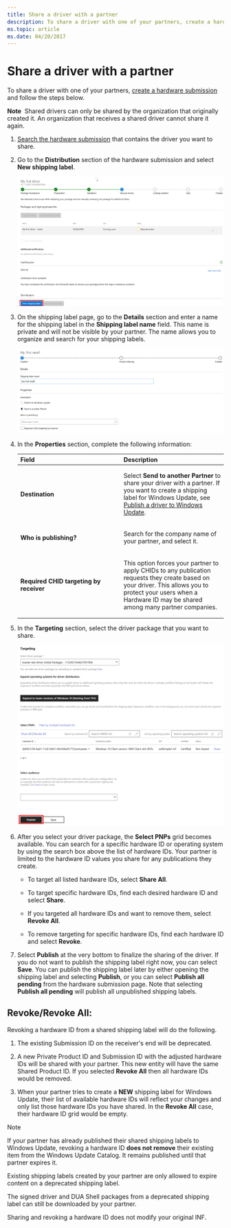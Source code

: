 ```yaml
---
title: Share a driver with a partner
description: To share a driver with one of your partners, create a hardware submission and follow the steps below.
ms.topic: article
ms.date: 04/20/2017
---
```


# Share a driver with a partner


To share a driver with one of your partners, [create a hardware submission](hardware-submission-create.md) and follow the steps below.

**Note**  Shared drivers can only be shared by the organization that originally created it. An organization that receives a shared driver cannot share it again.

1. [Search the hardware submission](hardware-submissions-view.md) that contains the driver you want to share.

2. Go to the **Distribution** section of the hardware submission and select **New shipping label**.

   ![screenshot that shows new shipping label button.](images/publish-new-shipping-label.png)

3. On the shipping label page, go to the **Details** section and enter a name for the shipping label in the **Shipping label name** field. This name is private and will not be visible by your partner. The name allows you to organize and search for your shipping labels.

   ![screenshot that shows label name and properties.](images/publish-label-name-share-new.png)

4. In the **Properties** section, complete the following information:

   <table>
   <colgroup>
   <col width="50%" />
   <col width="50%" />
   </colgroup>
   <thead>
   <tr class="header">
   <th>Field</th>
   <th>Description</th>
   </tr>
   </thead>
   <tbody>
   <tr class="odd">
   <td><p><strong>Destination</strong></p></td>
   <td><p>Select <strong>Send to another Partner</strong> to share your driver with a partner. If you want to create a shipping label for Windows Update, see <a href="publish-a-driver-to-windows-update.md" data-raw-source="[Publish a driver to Windows Update](publish-a-driver-to-windows-update.md)">Publish a driver to Windows Update</a>.</p></td>
   </tr>
   <tr class="even">
   <td><p><strong>Who is publishing?</strong></p></td>
   <td><p>Search for the company name of your partner, and select it.</p></td>
   </tr>
   <tr class="odd">
   <td><p><strong>Required CHID targeting by receiver</strong></p></td>
   <td><p>This option forces your partner to apply CHIDs to any publication requests they create based on your driver. This allows you to protect your users when a Hardware ID may be shared among many partner companies.</p></td>
   </tr>
   </tbody>
   </table>
   
5. In the **Targeting** section, select the driver package that you want to share.

   ![screenshot that shows publish targeting settings.](images/publish-targeting-new.png)

6. After you select your driver package, the **Select PNPs** grid becomes available. You can search for a specific hardware ID or operating system by using the search box above the list of hardware IDs.  Your partner is limited to the hardware ID values you share for any publications they create. 

   -   To target all listed hardware IDs, select **Share All**.

   -   To target specific hardware IDs, find each desired hardware ID and select **Share**.

   -   If you targeted all hardware IDs and want to remove them, select **Revoke All**.

   -   To remove targeting for specific hardware IDs, find each hardware ID and select **Revoke**.

7. Select **Publish** at the very bottom to finalize the sharing of the driver. If you do not want to publish the shipping label right now, you can select **Save**. You can publish the shipping label later by either opening the shipping label and selecting **Publish**, or you can select **Publish all pending** from the hardware submission page. Note that selecting **Publish all pending** will publish all unpublished shipping labels.

## <span id="Revoke"></span>Revoke/Revoke All:  

Revoking a hardware ID from a shared shipping label will do the following.

1.  The existing Submission ID on the receiver's end will be deprecated.

2.  A new Private Product ID and Submission ID with the adjusted hardware IDs will be shared with your partner.  This new entity will have the same Shared Product ID.  If you selected **Revoke All** then all hardware IDs would be removed.

3.  When your partner tries to create a **NEW** shipping label for Windows Update, their list of available hardware IDs will reflect your changes and only list those hardware IDs you have shared.  In the **Revoke All** case, their hardware ID grid would be empty.

> [!NOTE]
> If your partner has already published their shared shipping labels to Windows Update, revoking a hardware ID **does not remove** their existing item from the Windows Update Catalog.  It remains published until that partner expires it.
>
> Existing shipping labels created by your partner are only allowed to expire content on a deprecated shipping label.
>
> The signed driver and DUA Shell packages from a deprecated shipping label can still be downloaded by your partner.
>
> Sharing and revoking a hardware ID does not modify your original INF.
